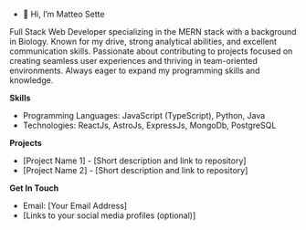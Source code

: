 - 👋 Hi, I’m Matteo Sette

Full Stack Web Developer specializing in the MERN stack with a background in Biology. Known for my drive, strong analytical abilities, and excellent communication skills. Passionate about contributing to projects focused on creating seamless user experiences and thriving in team-oriented environments. Always eager to expand my programming skills and knowledge.

**Skills**

* Programming Languages: JavaScript (TypeScript), Python, Java
* Technologies: ReactJs, AstroJs, ExpressJs, MongoDb, PostgreSQL 

**Projects**

* [Project Name 1] - [Short description and link to repository]
* [Project Name 2] - [Short description and link to repository]

**Get In Touch**

* Email: [Your Email Address]
* [Links to your social media profiles (optional)]
